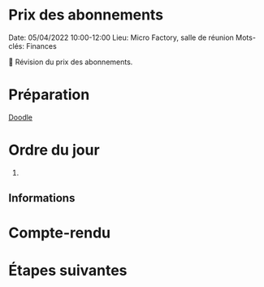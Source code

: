 # Prix des abonnements

Date: 05/04/2022 10:00-12:00
Lieu: Micro Factory, salle de réunion
Mots-clés: Finances

<aside>
🎯 Révision du prix des abonnements.

</aside>

# Préparation

[Doodle](https://doodle.com/meeting/participate/id/oeEojYlb)

# Ordre du jour

1. 

## Informations

# Compte-rendu

# Étapes suivantes